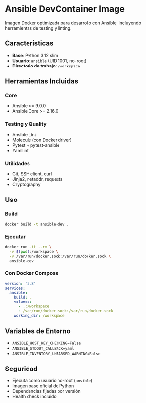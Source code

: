 # Ansible DevContainer Image

Imagen Docker optimizada para desarrollo con Ansible, incluyendo herramientas de testing y linting.

## Características

- **Base**: Python 3.12 slim
- **Usuario**: `ansible` (UID 1001, no-root)
- **Directorio de trabajo**: `/workspace`

## Herramientas Incluidas

### Core
- Ansible >= 9.0.0
- Ansible Core >= 2.16.0

### Testing y Quality
- Ansible Lint
- Molecule (con Docker driver)
- Pytest + pytest-ansible
- Yamllint

### Utilidades
- Git, SSH client, curl
- Jinja2, netaddr, requests
- Cryptography

## Uso

### Build
```bash
docker build -t ansible-dev .
```

### Ejecutar
```bash
docker run -it --rm \
  -v $(pwd):/workspace \
  -v /var/run/docker.sock:/var/run/docker.sock \
  ansible-dev
```

### Con Docker Compose
```yaml
version: '3.8'
services:
  ansible:
    build: .
    volumes:
      - .:/workspace
      - /var/run/docker.sock:/var/run/docker.sock
    working_dir: /workspace
```

## Variables de Entorno

- `ANSIBLE_HOST_KEY_CHECKING=False`
- `ANSIBLE_STDOUT_CALLBACK=yaml`
- `ANSIBLE_INVENTORY_UNPARSED_WARNING=False`

## Seguridad

- Ejecuta como usuario no-root (`ansible`)
- Imagen base oficial de Python
- Dependencias fijadas por versión
- Health check incluido
